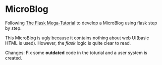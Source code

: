 # MicroBlog
Following [The Flask Mega-Tutorial](http://blog.miguelgrinberg.com/post/the-flask-mega-tutorial-part-i-hello-world) to develop a MicroBlog using flask step by step.

This MicroBlog is ugly because it contains nothing about web UI(basic HTML is used). However, the *flask* logic is quite clear to read.

Changes: Fix some **outdated** code in the toturial and a user system is created.

